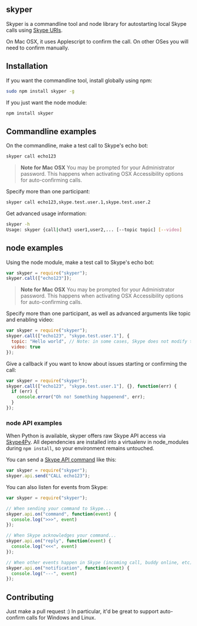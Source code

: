 ## skyper

Skyper is a commandline tool and node library for autostarting local Skype
calls using [Skype URIs](https://dev.skype.com/skype-uri/uri-main).

On Mac OSX, it uses Applescript to confirm the call. On other OSes
you will need to confirm manually.

## Installation

If you want the commandline tool, install globally using npm:

```bash
sudo npm install skyper -g
```

If you just want the node module:

```bash
npm install skyper
```

## Commandline examples

On the commandline, make a test call to Skype's echo bot:

```bash
skyper call echo123
```

> **Note for Mac OSX**
> You may be prompted for your Administrator password. This happens when
> activating OSX Accessibility options for auto-confirming calls.

Specify more than one participant:

```bash
skyper call echo123,skype.test.user.1,skype.test.user.2
```

Get advanced usage information:

```bash
skyper -h
Usage: skyper {call|chat} user1,user2,... [--topic topic] [--video]
```

## node examples

Using the node module, make a test call to Skype's echo bot:

```javascript
var skyper = require("skyper");
skyper.call(["echo123"]);
```

> **Note for Mac OSX**
> You may be prompted for your Administrator password. This happens when
> activating OSX Accessibility options for auto-confirming calls.

Specify more than one participant, as well as advanced arguments like
topic and enabling video:

```javascript
var skyper = require("skyper");
skyper.call(["echo123", "skype.test.user.1"], {
  topic: "Hello world", // Note: in some cases, Skype does not modify the topic.
  video: true
});
```

Give a callback if you want to know about issues starting or confirming the call:

```javascript
var skyper = require("skyper");
skyper.call(["echo123", "skype.test.user.1"], {}, function(err) {
  if (err) {
    console.error("Oh no! Something happenend", err);
  }
});
```

### node API examples

When Python is available, skyper offers raw Skype API access via
[Skype4Py](https://pypi.python.org/pypi/Skype4Py/). All dependencies are
installed into a virtualenv in node_modules during `npm install`, so your
environment remains untouched.

You can send a [Skype API command](http://vmiklos.hu/bitlbee-skype/public_api_ref.html) like this:

```javascript
var skyper = require("skyper");
skyper.api.send("CALL echo123");
```

You can also listen for events from Skype:

```javascript
var skyper = require("skyper");

// When sending your command to Skype...
skyper.api.on("command", function(event) {
  console.log(">>>", event)
});

// When Skype acknowledges your command...
skyper.api.on("reply", function(event) {
  console.log("<<<", event)
});

// When other events happen in Skype (incoming call, buddy online, etc)...
skyper.api.on("notification", function(event) {
  console.log("---", event)
});
```

## Contributing

Just make a pull request :) In particular, it'd be great to support auto-confirm
calls for Windows and Linux.
